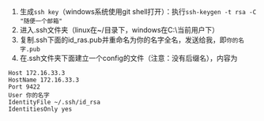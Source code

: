 1. 生成`ssh key`（windows系统使用git shell打开）：执行`ssh-keygen -t rsa -C "随便一个邮箱"`
2. 进入.ssh文件夹（linux在~/目录下，windows在C:\当前用户下）
3. 复制.ssh下面的id_ras.pub并重命名为你的名字全名，发送给我，即`你的名字.pub`
4. 在.ssh文件夹下面建立一个config的文件（注意：没有后缀名），内容为
```
Host 172.16.33.3
HostName 172.16.33.3
Port 9422
User 你的名字
IdentityFile ~/.ssh/id_rsa
IdentitiesOnly yes
```
